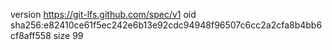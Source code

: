 version https://git-lfs.github.com/spec/v1
oid sha256:e82410ce61f5ec242e6b13e92cdc94948f96507c6cc2a2cfa8b4bb6cf8aff558
size 99
